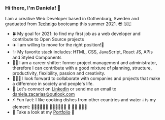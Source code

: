 ### Hi there, I'm Daniela! 👋

I am a creative Web Developer based in Gothenburg, Sweden and graduated from [Technigo](https://www.technigo.io/program) bootcamp this summer 2021. 😎 🇸🇪
 
- 🍀  My goal for 2021: to find my first job as a web developer and contribute to Open Source projects 
- ✈️ I am willing to move for the right position!🚆
- ✨  My favorite stack includes: HTML, CSS, JavaScript, React JS, APIs and Styled Components 
- 💪🏻  I am a career shifter: former project management and administrator, therefore I can contribute with a good mixture of planning, structure, productivity, flexibility, passion and creativity.
- 🧚🏼‍♀️  I look forward to collaborate with companies and projects that make a difference in society and people's life.
- 💬  Let's connect on [LinkedIn](https://www.linkedin.com/in/danielazacarias/) or send me an email to daniela.zacarias@outlook.com
- ⚡  Fun fact: I like cooking dishes from other countries and water 💧  is my element: 🏄🏻‍♀️🌊🌊🌊  🏊🏻‍♀️🌊🌊🌊  🥽 🐠🐬 🌊🌊🌊
- 💼  Take a look at my [Portfolio](https://my-portfolio-dannuzak.netlify.app/) 👀
